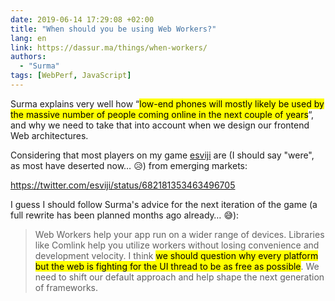 ```yaml
---
date: 2019-06-14 17:29:08 +02:00
title: "When should you be using Web Workers?"
lang: en
link: https://dassur.ma/things/when-workers/
authors:
  - "Surma"
tags: [WebPerf, JavaScript]
---
```


Surma explains very well how “<mark>low-end phones will mostly likely be used by the massive number of people coming online in the next couple of years</mark>“, and why we need to take that into account when we design our frontend Web architectures.

Considering that most players on my game [esviji](https://play.esviji.com/) are (I should say "were", as most have deserted now… 😥) from emerging markets:

https://twitter.com/esviji/status/682181353463496705

I guess I should follow Surma's advice for the next iteration of the game (a full rewrite has been planned months ago already… 😅):

> Web Workers help your app run on a wider range of devices. Libraries like Comlink help you utilize workers without losing convenience and development velocity. I think <mark>we should question why every platform but the web is fighting for the UI thread to be as free as possible</mark>. We need to shift our default approach and help shape the next generation of frameworks.
